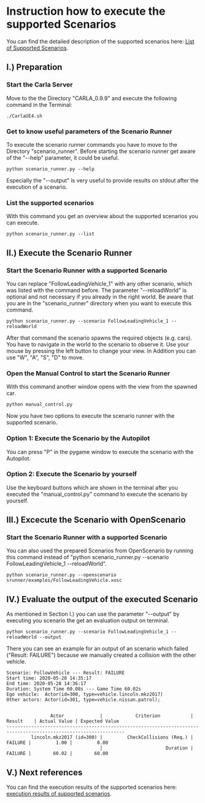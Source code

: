 # Instruction how to execute the supported Scenarios

You can find the detailed description of the supported scenarios here:
[List of Supported Scenarios](list_of_scenarios.md).

## I.) Preparation

### Start the Carla Server
Move to the the Directory "CARLA_0.9.9" and execute the following command in the Terminal:
```
./CarlaUE4.sh
```

### Get to know useful parameters of the Scenario Runner
To execute the scenario runner commands you have to move to the Directory "scenario_runner".
Before starting the scenario runner get aware of the "--help" parameter, it could be useful.
```
python scenario_runner.py --help
```
Especially the "--output" is very useful to provide results on stdout after the execution of a scenario.
### List the supported scenarios
With this command you get an overview about the supported scenarios you can execute.
```
python scenario_runner.py --list
```

## II.) Execute the Scenario Runner

### Start the Scenario Runner with a supported Scenario
You can replace "FollowLeadingVehicle_1" with any other scenario, which was listed with the command before. The parameter "--reloadWorld" is optional and not necessary if you already in the right world. Be aware that you are in the "scenario_runner" directory when you want to execute this command.
```
python scenario_runner.py --scenario FollowLeadingVehicle_1 --reloadWorld
```

After that command the scenario spawns the required objects (e.g. cars). You have to navigate in the world to the scenario to observe it. Use your mouse by pressing the left button to change your view. In Addition you can use "W", "A", "S", "D" to move.

### Open the Manual Control to start the Scenario Runner
With this command another window opens with the view from the spawned car.
```
python manual_control.py
```
Now you have two options to execute the scenario runner with the supported scenario. 

### Option 1: Execute the Scenario by the Autopilot
You can press "P" in the pygame window to execute the scenario with the Autopilot.


### Option 2: Execute the Scenario by yourself
Use the keyboard buttons which are shown in the terminal after you executed the "manual_control.py" command to execute the scenario by yourself.


## III.) Excecute the Scenario with OpenScenario

### Start the Scenario Runner with a supported Scenario
You can also used the prepared Scenarios from OpenScenario by running this command instead of "python scenario_runner.py --scenario FollowLeadingVehicle_1 --reloadWorld".
```
python scenario_runner.py --openscenario srunner/examples/FollowLeadingVehicle.xosc
```


## IV.) Evaluate the output of the executed Scenario
As mentioned in Section I.) you can use the parameter "--output" by executing you scenario the get an evaluation output on terminal.
```
python scenario_runner.py --scenario FollowLeadingVehicle_1 --reloadWorld --output
```
There you can see an example for an output of an scenario which failed ("Result: FAILURE") because we manually created a collision with the other vehicle.
```
Scenario: FollowVehicle --- Result: FAILURE
Start time: 2020-05-28 14:35:17
End time: 2020-05-28 14:36:17
Duration: System Time 60.08s --- Game Time 60.02s
Ego vehicle:  Actor(id=300, type=vehicle.lincoln.mkz2017)
Other actors: Actor(id=301, type=vehicle.nissan.patrol); 


                Actor             |            Criterion           |   Result    | Actual Value | Expected Value 
-----------------------------------------------------------------------------------------------------------------
         lincoln.mkz2017 (id=300) |         CheckCollisions (Req.) |     FAILURE |         1.00 |         0.00 
                                  |                       Duration |     FAILURE |        60.02 |        60.00 
```

## V.) Next references
You can find the execution results of the supported scenarios here: 
[execution results of supported scenarios](execution_results_of_the_supported_scenarios.md).